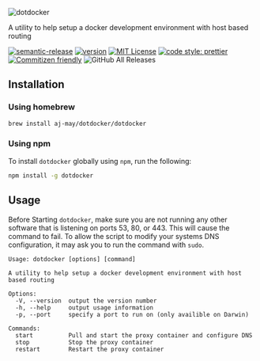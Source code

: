 ![dotdocker](https://dotdocker-github-header.now.sh)

A utility to help setup a docker development environment with host based routing

[![semantic-release](https://img.shields.io/badge/%20%20%F0%9F%93%A6%F0%9F%9A%80-semantic--release-e10079.svg)](https://github.com/semantic-release/semantic-release)
[![version](https://img.shields.io/npm/v/dotdocker.svg?style=flat)](https://www.npmjs.com/package/dotdocker)
[![MIT License](https://img.shields.io/npm/l/dotdocker.svg?style=flat)](https://github.com/aj-may/dotdocker/blob/master/LICENSE)
[![code style: prettier](https://img.shields.io/badge/code_style-prettier-ff69b4.svg?style=flat)](https://github.com/prettier/prettier)
[![Commitizen friendly](https://img.shields.io/badge/commitizen-friendly-brightgreen.svg?style=flat)](http://commitizen.github.io/cz-cli/)
![GitHub All Releases](https://img.shields.io/github/downloads/aj-may/dotdocker/total.svg?style=flat)

## Installation

### Using homebrew

```sh
brew install aj-may/dotdocker/dotdocker
```

### Using npm

To install `dotdocker` globally using `npm`, run the following:

```sh
npm install -g dotdocker
```

## Usage

Before Starting `dotdocker`, make sure you are not running any other software that is listening on
ports 53, 80, or 443. This will cause the command to fail. To allow the script to modify your
systems DNS configuration, it may ask you to run the command with `sudo`.

```text
Usage: dotdocker [options] [command]

A utility to help setup a docker development environment with host based routing

Options:
  -V, --version  output the version number
  -h, --help     output usage information
  -p, --port     specify a port to run on (only availible on Darwin)

Commands:
  start          Pull and start the proxy container and configure DNS
  stop           Stop the proxy container
  restart        Restart the proxy container
```
